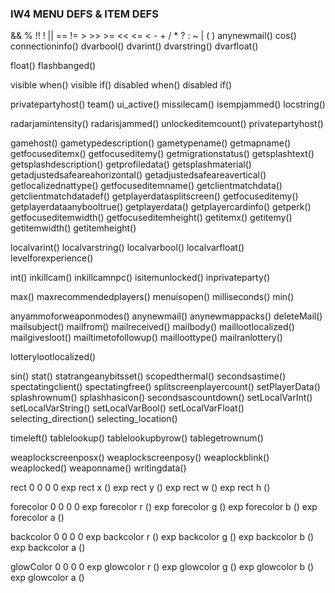 ### IW4 MENU DEFS & ITEM DEFS
<p>
&& 
%
!!
!
||
==
!=
>
>>
>=
<<
<=
<
-
+
/
*
?
:
~
|
(
)
anynewmail()
cos()
connectioninfo()
dvarbool()
dvarint()
dvarstring()
dvarfloat()

float()
flashbanged()

visible when()
visible if()
disabled when()
disabled if()
	
privatepartyhost()
team()
ui_active()
missilecam()
isempjammed()
locstring()

radarjamintensity()
radarisjammed()
unlockeditemcount()
privatepartyhost()

gamehost()
gametypedescription()
gametypename()
getmapname()
getfocuseditemx()
getfocuseditemy()
getmigrationstatus()
getsplashtext()
getsplashdescription()
getprofiledata()
getsplashmaterial()
getadjustedsafeareahorizontal()
getadjustedsafeareavertical()
getlocalizednattype()
getfocuseditemname()
getclientmatchdata()
getclientmatchdatadef()
getplayerdatasplitscreen()
getfocuseditemy()
getplayerdataanybooltrue()
getplayerdata()
getplayercardinfo()
getperk()
getfocuseditemwidth()
getfocuseditemheight()
getitemx()
getitemy()
getitemwidth()
getitemheight()

localvarint()
localvarstring()
localvarbool()
localvarfloat()
levelforexperience()

int()
inkillcam()
inkillcamnpc()
isitemunlocked()
inprivateparty()

max()
maxrecommendedplayers()
menuisopen()
milliseconds()
min()

anyammoforweaponmodes()
anynewmail()
anynewmappacks()
deleteMail()
mailsubject()
mailfrom()
mailreceived()
mailbody()
maillootlocalized()
mailgivesloot()
mailtimetofollowup()
mailloottype()
mailranlottery()

lotterylootlocalized()

sin()
stat()
statrangeanybitsset()
scopedthermal()
secondsastime()
spectatingclient()
spectatingfree()
splitscreenplayercount()
setPlayerData()
splashrownum()
splashhasicon()
secondsascountdown()
setLocalVarInt()
setLocalVarString()
setLocalVarBool()
setLocalVarFloat()
selecting_direction()
selecting_location()

timeleft()
tablelookup()
tablelookupbyrow()
tablegetrownum()

weaplockscreenposx()
weaplockscreenposy()
weaplockblink()
weaplocked()
weaponname()
writingdata()

rect 0 0 0 0
exp rect x ()
exp rect y ()
exp rect w ()
exp rect h ()

forecolor 0 0 0 0
exp forecolor r ()
exp forecolor g ()
exp forecolor b ()
exp forecolor a ()

backcolor 0 0 0 0
exp backcolor r ()
exp backcolor g ()
exp backcolor b ()
exp backcolor a ()

glowColor 0 0 0 0
exp glowcolor r ()
exp glowcolor g ()
exp glowcolor b ()
exp glowcolor a ()
</p>
